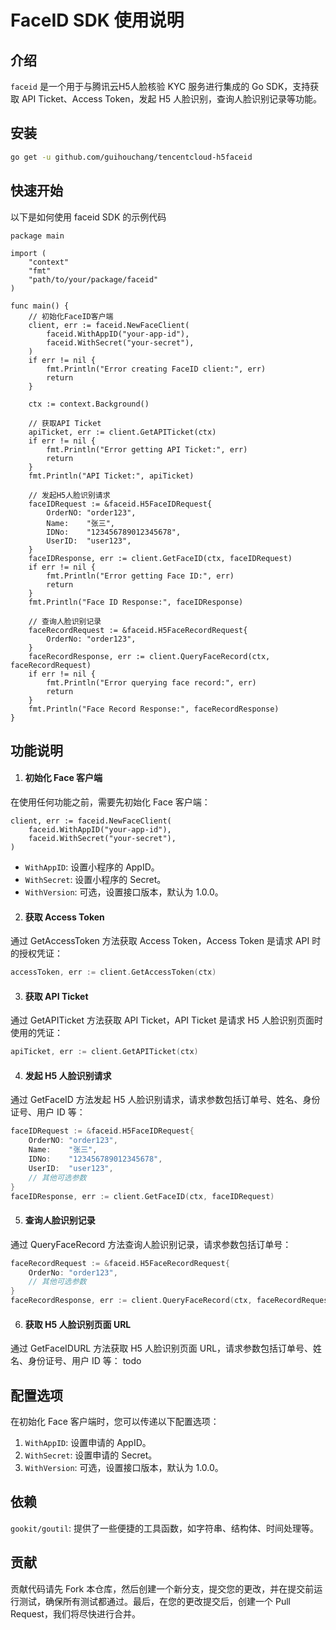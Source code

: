 # FaceID SDK 使用说明

## 介绍

`faceid` 是一个用于与腾讯云H5人脸核验 KYC 服务进行集成的 Go SDK，支持获取 API Ticket、Access Token，发起 H5 人脸识别，查询人脸识别记录等功能。

## 安装

```bash
go get -u github.com/guihouchang/tencentcloud-h5faceid
```
## 快速开始
以下是如何使用 faceid SDK 的示例代码
```golang
package main

import (
	"context"
	"fmt"
	"path/to/your/package/faceid"
)

func main() {
	// 初始化FaceID客户端
	client, err := faceid.NewFaceClient(
		faceid.WithAppID("your-app-id"),
		faceid.WithSecret("your-secret"),
	)
	if err != nil {
		fmt.Println("Error creating FaceID client:", err)
		return
	}

	ctx := context.Background()

	// 获取API Ticket
	apiTicket, err := client.GetAPITicket(ctx)
	if err != nil {
		fmt.Println("Error getting API Ticket:", err)
		return
	}
	fmt.Println("API Ticket:", apiTicket)

	// 发起H5人脸识别请求
	faceIDRequest := &faceid.H5FaceIDRequest{
		OrderNO: "order123",
		Name:    "张三",
		IDNo:    "123456789012345678",
		UserID:  "user123",
	}
	faceIDResponse, err := client.GetFaceID(ctx, faceIDRequest)
	if err != nil {
		fmt.Println("Error getting Face ID:", err)
		return
	}
	fmt.Println("Face ID Response:", faceIDResponse)

	// 查询人脸识别记录
	faceRecordRequest := &faceid.H5FaceRecordRequest{
		OrderNo: "order123",
	}
	faceRecordResponse, err := client.QueryFaceRecord(ctx, faceRecordRequest)
	if err != nil {
		fmt.Println("Error querying face record:", err)
		return
	}
	fmt.Println("Face Record Response:", faceRecordResponse)
}
```
## 功能说明
1. #### 初始化 Face 客户端

在使用任何功能之前，需要先初始化 Face 客户端：
```golang
client, err := faceid.NewFaceClient(
    faceid.WithAppID("your-app-id"),
    faceid.WithSecret("your-secret"),
)
```
* `WithAppID`: 设置小程序的 AppID。
* `WithSecret`: 设置小程序的 Secret。
* `WithVersion`: 可选，设置接口版本，默认为 1.0.0。
2. #### 获取 Access Token

通过 GetAccessToken 方法获取 Access Token，Access Token 是请求 API 时的授权凭证：
```go
accessToken, err := client.GetAccessToken(ctx)
```
3. #### 获取 API Ticket
通过 GetAPITicket 方法获取 API Ticket，API Ticket 是请求 H5 人脸识别页面时使用的凭证：
```go
apiTicket, err := client.GetAPITicket(ctx)
```
4. #### 发起 H5 人脸识别请求
通过 GetFaceID 方法发起 H5 人脸识别请求，请求参数包括订单号、姓名、身份证号、用户 ID 等：
```go
faceIDRequest := &faceid.H5FaceIDRequest{
    OrderNO: "order123",
    Name:    "张三",
    IDNo:    "123456789012345678",
    UserID:  "user123",
    // 其他可选参数
}
faceIDResponse, err := client.GetFaceID(ctx, faceIDRequest)
```
5. #### 查询人脸识别记录
通过 QueryFaceRecord 方法查询人脸识别记录，请求参数包括订单号：
```go
faceRecordRequest := &faceid.H5FaceRecordRequest{
    OrderNo: "order123",
    // 其他可选参数
}
faceRecordResponse, err := client.QueryFaceRecord(ctx, faceRecordRequest)
```
6. #### 获取 H5 人脸识别页面 URL
通过 GetFaceIDURL 方法获取 H5 人脸识别页面 URL，请求参数包括订单号、姓名、身份证号、用户 ID 等：
todo

## 配置选项
在初始化 Face 客户端时，您可以传递以下配置选项：
1. `WithAppID`: 设置申请的 AppID。
2. `WithSecret`: 设置申请的 Secret。
3. `WithVersion`: 可选，设置接口版本，默认为 1.0.0。

## 依赖
`gookit/goutil`: 提供了一些便捷的工具函数，如字符串、结构体、时间处理等。

## 贡献
贡献代码请先 Fork 本仓库，然后创建一个新分支，提交您的更改，并在提交前运行测试，确保所有测试都通过。最后，在您的更改提交后，创建一个 Pull Request，我们将尽快进行合并。
